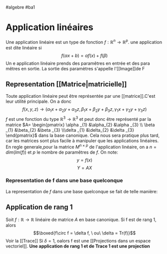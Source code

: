 #algebre #ba1
# Application linéaires
Une application linéaire est un type de fonction $f:\mathbb{R}^{n} \to\mathbb{R}^{p}$.
une application est dite linéaire si $$f(\alpha x +b)=\alpha f(x) + f(\beta)$$
Un e application linéaire prends des paramêtres en entrée et des para mêtres en sortie. La sortie des paramètres s'appelle l'[[Image]]de F
## Representation [[Matrice|matricielle]]
Toute application linéaire peut être représentée par une [[matrice]].C'est leur utilité principale. On a donc
$$f(x,y,z)\to (\alpha _{1}x+\alpha _{2}y+\alpha _{3}z,
\beta _{1}x+\beta _{2}y+\beta _{3}z,
\gamma _{1}x+\gamma _{2}y+\gamma _{3}z) $$
$f$ est une fonction du type $\mathbb{R}^{3}\to \mathbb{R}^{3}$
et peut donc être représenté par la matrice $A= \begin{pmatrix} \alpha _{1} &\alpha_{2} &\alpha _{3} \\ \beta _{1} &\beta_{2} &\beta _{3} \\\delta _{1} &\delta_{2} &\delta _{3} \end{pmatrix}$ dans la base canonique. Cela nous sera pratique plus tard, car les matrices sont plus facile à manipuler que les applications linéaires. En regle generale,pour la matrice $M^{n\times p}$ de l'application linéaire, on a $n = dim(Im(f))$ et $p$ le nombre de paramêtres de $f$. On note: $$y = f(x)$$
$$Y =AX$$
### Representation de f dans une base quelconque
La representation de $f$ dans une base quelconque se fait de telle manière:
## Application de rang 1 
Soit $f:\mathbb{R} \to \mathbb{R}$ linéaire de matrice $A$ en base canonique.
Si f est de rang 1, alors
$$\boxed{f\circ f = \delta f, \ ou\ \delta = Tr(f)}$$
Voir la [[Trace]]
Si $\delta =1$, oalors f est une [[Projections dans un espace vectoriel]]. __Une application de rang 1 et de Trace 1 est une projection__